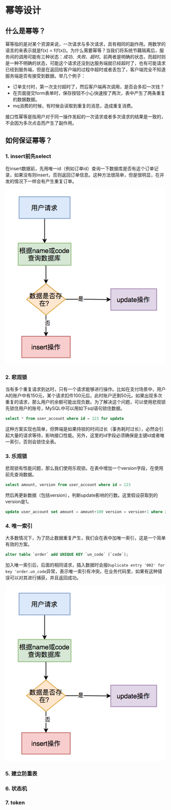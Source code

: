 # 幂等设计

## 什么是幂等？

幂等指的是对某个资源来说，一次请求与多次请求，具有相同的副作用。用数学的语言的来表示就是f(x) = f(f(x))。为什么需要幂等？当我们将系统节藕隔离后，服务间的调用可能有三种状态：*成功*、*失败*、*超时*。前两者是明确的状态，而超时则是一种不明确的状态，可能这个请求还没到达服务端就已经超时了，也有可能请求已经到服务端，但是在返回给客户端的过程中超时或者丢包了，客户端完全不知道服务端是否有接受到数据。举几个例子：

- 订单支付时，第一次支付超时了，然后客户端再次调用，是否会多扣一次钱？
- 在页面提交form表单时，保存按钮不小心快速按了两次，表中产生了两条重复的数据数据。
- mq消费的时候，有时候会读取到重复的消息，造成重复消费。

接口性幂等是指用户对于同一操作发起的一次请求或者多次请求的结果是一致的，不会因为多次点击而产生了副作用。

## 如何保证幂等？

###  1. insert前先select

在insert数据前，先用唯一id（例如订单id）查询一下数据库是否有这个订单记录，如果没有则insert，否则返回订单信息。这种方法很简单，但是很明显，在并发的情况下一样会有产生重复订单。

![640](image/640.png)



### 2. 悲观锁

当有多个重复请求到达时，只有一个请求能够进行操作。比如在支付场景中，用户A的账户中有150元，某个请求扣件100元后，此时账户还剩50元。如果出现多次重复的请求，那么用户的余额可能出现负数。为了解决这个问题，可以使用悲观锁先锁住用户的账号，MySQL中可以用如下sql语句锁住数据。

```sql
select * from user_account where id = 123 for update 
```

这种方案实现也简单，但弊端是如果持锁的时间过长（事务耗时过长），必然会引起大量的请求等待，影响接口性能。另外，这里的id字段必须确保是主键id或者唯一索引，否则会锁住全表。

### 3. 乐观锁

悲观锁有性能问题，那么我们使用乐观锁。在表中增加一个version字段，在使用前先查询数据。

```sql
select amount, version from user_account where id = 123 
```

然后再更新数据（包括version），判断update影响的行数。这里假设获取到的version是1。

```sql
update user_account set amount = amount+100 version = version+1 where id = 123 and version = 1
```

### 4. 唯一索引

大多数情况下，为了防止数据重复产生，我们会在表中加唯一索引，这是一个简单有效的方案。

```sql
alter table `order` add UNIQUE KEY `un_code` (`code`);
```

加入唯一索引后，后面的相同请求，插入数据时会报`Duplicate entry '002' for key 'order.un_code`异常，表示唯一索引有冲突。在业务代码里，如果有这种错误可以对其进行捕获，并且返回成功。

![640](image/640.png)

### 5. 建立防重表

### 6. 状态机

### 7. token

